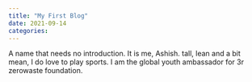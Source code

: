 ```yaml
---
title: "My First Blog"
date: 2021-09-14
categories:
---
```


A name that needs no introduction. It is me, Ashish. tall, lean and a bit mean, I do love to play sports. 
I am the global youth ambassador for 3r zerowaste foundation.